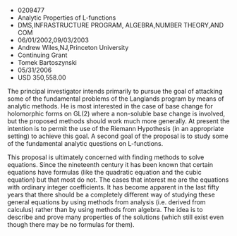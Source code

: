 
* 0209477
* Analytic Properties of L-functions
* DMS,INFRASTRUCTURE PROGRAM, ALGEBRA,NUMBER THEORY,AND COM
* 06/01/2002,09/03/2003
* Andrew Wiles,NJ,Princeton University
* Continuing Grant
* Tomek Bartoszynski
* 05/31/2006
* USD 350,558.00

The principal investigator intends primarily to pursue the goal of attacking
some of the fundamental problems of the Langlands program by means of analytic
methods. He is most interested in the case of base change for holomorphic forms
on GL(2) where a non-soluble base change is involved, but the proposed methods
should work much more generally. At present the intention is to permit the use
of the Riemann Hypothesis (in an appropriate setting) to achieve this goal. A
second goal of the proposal is to study some of the fundamental analytic
questions on L-functions.

This proposal is ultimately concerned with finding methods to solve equations.
Since the nineteenth century it has been known that certain equations have
formulas (like the quadratic equation and the cubic equation) but that most do
not. The cases that interest me are the equations with ordinary integer
coefficients. It has become apparent in the last fifty years that there should
be a completely different way of studying these general equations by using
methods from analysis (i.e. derived from calculus) rather than by using methods
from algebra. The idea is to describe and prove many properties of the solutions
(which still exist even though there may be no formulas for them).
